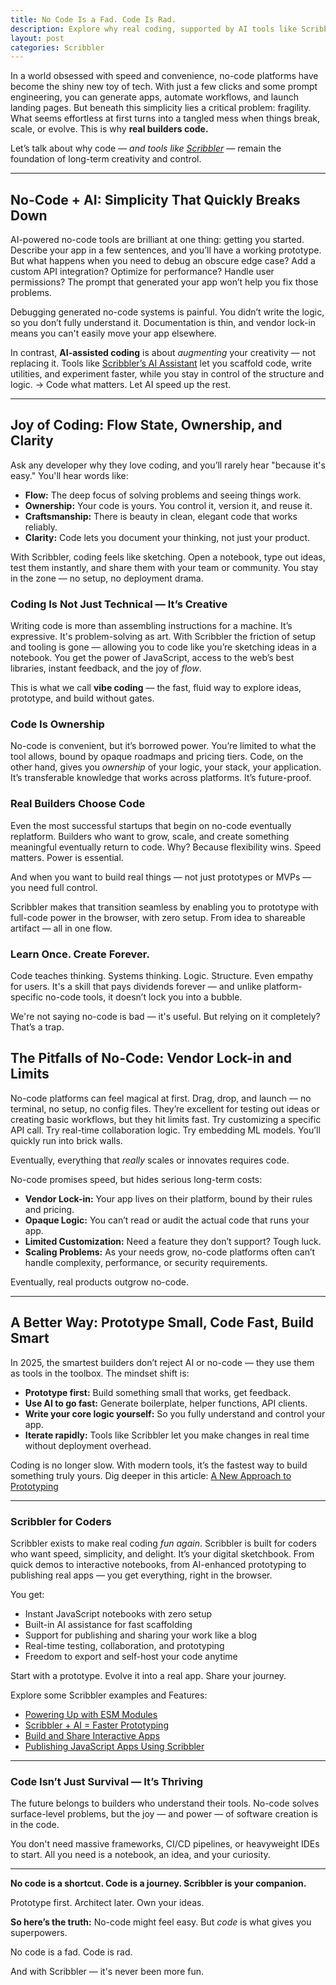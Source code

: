 ```yaml
--- 
title: No Code Is a Fad. Code Is Rad.
description: Explore why real coding, supported by AI tools like Scribbler, remains the most powerful and flexible way to build software, while no-code solutions often lead to vendor lock-in and debugging headaches. Developers should prototype quickly, iterate fast, and enjoy the creative freedom of writing code they truly own.
layout: post
categories: Scribbler
---
```



In a world obsessed with speed and convenience, no-code platforms have become the shiny new toy of tech. With just a few clicks and some prompt engineering, you can generate apps, automate workflows, and launch landing pages. But beneath this simplicity lies a critical problem: fragility. What seems effortless at first turns into a tangled mess when things break, scale, or evolve. This is why **real builders code.**

Let’s talk about why code — *and tools like [Scribbler](https://app.scribbler.live)* — remain the foundation of long-term creativity and control.

---

## No-Code + AI: Simplicity That Quickly Breaks Down

AI-powered no-code tools are brilliant at one thing: getting you started. Describe your app in a few sentences, and you’ll have a working prototype. But what happens when you need to debug an obscure edge case? Add a custom API integration? Optimize for performance? Handle user permissions?
The prompt that generated your app won’t help you fix those problems.

Debugging generated no-code systems is painful. You didn’t write the logic, so you don’t fully understand it. Documentation is thin, and vendor lock-in means you can't easily move your app elsewhere.

In contrast, **AI-assisted coding** is about *augmenting* your creativity — not replacing it. Tools like [Scribbler’s AI Assistant](https://scribbler.live/2024/10/22/Scribbler-New-Feature-Code-with-AI.html) let you scaffold code, write utilities, and experiment faster, while you stay in control of the structure and logic.
→ Code what matters. Let AI speed up the rest.

---

## Joy of Coding: Flow State, Ownership, and Clarity

Ask any developer why they love coding, and you’ll rarely hear "because it's easy."
You'll hear words like:

* **Flow:** The deep focus of solving problems and seeing things work.
* **Ownership:** Your code is yours. You control it, version it, and reuse it.
* **Craftsmanship:** There is beauty in clean, elegant code that works reliably.
* **Clarity:** Code lets you document your thinking, not just your product.

With Scribbler, coding feels like sketching. Open a notebook, type out ideas, test them instantly, and share them with your team or community. You stay in the zone — no setup, no deployment drama.

### Coding Is Not Just Technical — It’s Creative

Writing code is more than assembling instructions for a machine. It’s expressive. It's problem-solving as art. With Scribbler the friction of setup and tooling is gone — allowing you to code like you’re sketching ideas in a notebook. You get the power of JavaScript, access to the web’s best libraries, instant feedback, and the joy of *flow*.

This is what we call **vibe coding** — the fast, fluid way to explore ideas, prototype, and build without gates.

### Code Is Ownership

No-code is convenient, but it’s borrowed power. You’re limited to what the tool allows, bound by opaque roadmaps and pricing tiers. Code, on the other hand, gives you *ownership* of your logic, your stack, your application. It’s transferable knowledge that works across platforms. It’s future-proof.


### Real Builders Choose Code

Even the most successful startups that begin on no-code eventually replatform. Builders who want to grow, scale, and create something meaningful eventually return to code. Why? Because flexibility wins. Speed matters. Power is essential.

And when you want to build real things — not just prototypes or MVPs — you need full control.

Scribbler makes that transition seamless by enabling you to prototype with full-code power in the browser, with zero setup. From idea to shareable artifact — all in one flow.

### Learn Once. Create Forever.

Code teaches thinking. Systems thinking. Logic. Structure. Even empathy for users. It's a skill that pays dividends forever — and unlike platform-specific no-code tools, it doesn’t lock you into a bubble.

We're not saying no-code is bad — it's useful. But relying on it completely? That’s a trap.



## The Pitfalls of No-Code: Vendor Lock-in and Limits

No-code platforms can feel magical at first. Drag, drop, and launch — no terminal, no setup, no config files. They’re excellent for testing out ideas or creating basic workflows, but they hit limits fast. Try customizing a specific API call. Try real-time collaboration logic. Try embedding ML models. You’ll quickly run into brick walls.

Eventually, everything that *really* scales or innovates requires code.

No-code promises speed, but hides serious long-term costs:

* **Vendor Lock-in:** Your app lives on their platform, bound by their rules and pricing.
* **Opaque Logic:** You can’t read or audit the actual code that runs your app.
* **Limited Customization:** Need a feature they don’t support? Tough luck.
* **Scaling Problems:** As your needs grow, no-code platforms often can’t handle complexity, performance, or security requirements.

Eventually, real products outgrow no-code.



---

## A Better Way: Prototype Small, Code Fast, Build Smart

In 2025, the smartest builders don’t reject AI or no-code — they use them as tools in the toolbox. The mindset shift is:

* **Prototype first:** Build something small that works, get feedback.
* **Use AI to go fast:** Generate boilerplate, helper functions, API clients.
* **Write your core logic yourself:** So you fully understand and control your app.
* **Iterate rapidly:** Tools like Scribbler let you make changes in real time without deployment overhead.

Coding is no longer slow. With modern tools, it’s the fastest way to build something truly yours. Dig deeper in this article: [A New Approach to Prototyping](https://scribbler.live/2024/08/17/Rapid-Prototyping-Using-Scribbler.html)

---

### Scribbler for Coders

Scribbler exists to make real coding *fun again*. Scribbler is built for coders who want speed, simplicity, and delight. It’s your digital sketchbook. From quick demos to interactive notebooks, from AI-enhanced prototyping to publishing real apps — you get everything, right in the browser.

You get:

* Instant JavaScript notebooks with zero setup
* Built-in AI assistance for fast scaffolding
* Support for publishing and sharing your work like a blog
* Real-time testing, collaboration, and prototyping
* Freedom to export and self-host your code anytime

Start with a prototype. Evolve it into a real app. Share your journey.

Explore some Scribbler examples and Features:

* [Powering Up with ESM Modules](https://scribbler.live/2025/06/15/Power-up-Scribbler-Notebooks-with-ESM-Modules.html)
* [Scribbler + AI = Faster Prototyping](https://scribbler.live/2024/10/22/Scribbler-New-Feature-Code-with-AI.html)
* [Build and Share Interactive Apps](https://scribbler.live/2025/01/06/Publishing-JavaScript-Application-on-Scribbler.html)
* [Publishing JavaScript Apps Using Scribbler](https://scribbler.live/2025/01/06/Publishing-JavaScript-Application-on-Scribbler.html)


---

### Code Isn’t Just Survival — It’s Thriving

The future belongs to builders who understand their tools. No-code solves surface-level problems, but the joy — and power — of software creation is in the code.

You don't need massive frameworks, CI/CD pipelines, or heavyweight IDEs to start.
All you need is a notebook, an idea, and your curiosity.

---

**No code is a shortcut. Code is a journey. Scribbler is your companion.**

Prototype first.
Architect later.
Own your ideas.



**So here’s the truth:**
No-code might feel easy. But *code* is what gives you superpowers.

No code is a fad.
Code is rad.

And with Scribbler — it's never been more fun.

